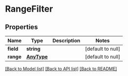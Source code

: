 # RangeFilter

## Properties
Name | Type | Description | Notes
------------ | ------------- | ------------- | -------------
**field** | **string** |  | [default to null]
**range** | [**AnyType**](.md) |  | [default to null]

[[Back to Model list]](../README.md#documentation-for-models) [[Back to API list]](../README.md#documentation-for-api-endpoints) [[Back to README]](../README.md)


